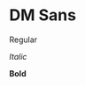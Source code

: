 # DM Sans

Regular

_Italic_

**Bold**

<!-- font -->

<link rel="preconnect" href="https://fonts.googleapis.com">
<link rel="preconnect" href="https://fonts.gstatic.com" crossorigin>
<link href="https://fonts.googleapis.com/css2?family=DM+Sans:ital,wght@0,400;0,700;1,400&display=swap" rel="stylesheet">

<style type="text/css">
#content { font-family: "DM Sans", sans-serif; }
</style>
